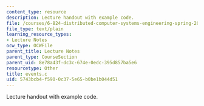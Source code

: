 ```yaml
---
content_type: resource
description: Lecture handout with example code.
file: /courses/6-824-distributed-computer-systems-engineering-spring-2006/5743bcb4f5900c375e65b0be1b044d51_events.c
file_type: text/plain
learning_resource_types:
- Lecture Notes
ocw_type: OCWFile
parent_title: Lecture Notes
parent_type: CourseSection
parent_uid: 8e78a43f-dc3c-674e-0edc-395d857ba5e6
resourcetype: Other
title: events.c
uid: 5743bcb4-f590-0c37-5e65-b0be1b044d51
---
```

Lecture handout with example code.